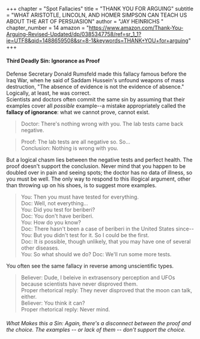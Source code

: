 +++
chapter = "Spot Fallacies"
title = "THANK YOU FOR ARGUING"
subtitle = "WHAT ARISTOTLE, LINCOLN, AND HOMER SIMPSON CAN TEACH US ABOUT THE ART OF PERSUASION"
author = "JAY HEINRICHS "
chapter_number = 14
amazon = "https://www.amazon.com/Thank-You-Arguing-Revised-Updated/dp/0385347758/ref=sr_1_1?ie=UTF8&qid=1488659508&sr=8-1&keywords=THANK+YOU+for+arguing"
+++

#### Third Deadly Sin: Ignorance as Proof
Defense Secretary Donald Rumsfeld made this fallacy famous before the Iraq War, when he said of Saddam Hussein's unfound weapons of mass destruction, "The absence of evidence is not the evidence of absence." Logically, at least, he was correct.  
Scientists and doctors often commit the same sin by assuming that their examples cover all _possible_ example--a mistake appropriately called the **fallacy of ignorance**: what we cannot prove, cannot exist.  
  
  > Doctor: There's nothing wrong with you. The lab tests came back negative.  
    
  > Proof: The lab tests are all negative so. So...  
  > Conclusion: Nothing is wrong with you.  
    
  But a logical chasm lies between the negative tests and perfect health. The proof doesn't support the conclusion. Never mind that you happen to be doubled over in pain and seeing spots; the doctor has no data of illness, so you must be well. The only way to respond to this illogical argument, other than throwing up on his shoes, is to suggest more examples.  
    
> You: Then you must have tested for everything.  
> Doc: Well, not everything...  
> You: Did you test for beriberi?  
> Doc: You don't have beriberi.  
> You: How do you know?  
> Doc: There hasn't been a case of beriberi in the United States since--
> You: But you didn't test for it. So I could be the first.  
> Doc: It _is_ possible, though unlikely, that you may have one of several other diseases.  
> You: So what should we do?
> Doc: We'll run some more tests.  
  
You often see the same fallacy in reverse among unscientific types.  
  
> Believer: Dude, I beleive in extrasensory perception and UFOs because scientists have never disproved them.  
> Proper rhetorical reply: They never disproved that the moon can talk, either.  
> Believer: You think it can?  
> Proper rhetorical reply: Never mind.  

###### What Makes this a Sin: Again, there's a disconnect between the proof and the choice. The examples -- or lack of them -- don't support the choice.  